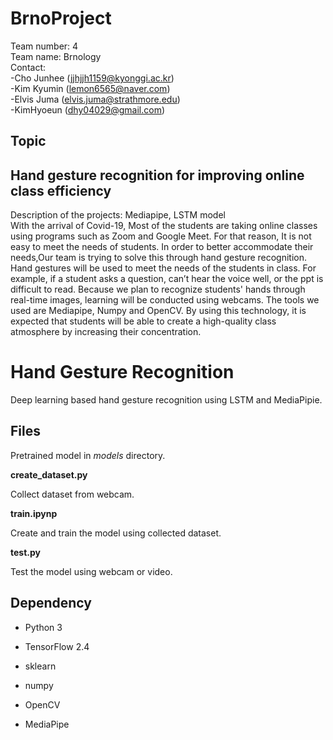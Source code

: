 
# BrnoProject

Team number: 4  
Team name: Brnology  
Contact:  
   -Cho Junhee  (jjhjjh1159@kyonggi.ac.kr)  
   -Kim Kyumin (lemon6565@naver.com)  
   -Elvis Juma (elvis.juma@strathmore.edu)  
   -KimHyoeun (dhy04029@gmail.com)  
   
## Topic
Hand gesture recognition for improving online class efficiency
---------
Description of the projects:      <t> Mediapipe, LSTM model  
With the arrival of Covid-19, Most of the students are taking online classes using programs such as Zoom and Google Meet. For that reason,  It is not easy to meet the needs of students. In order to better accommodate their needs,Our team is trying to solve this through hand gesture recognition. Hand gestures will be used to meet the needs of the students in class. For example, if a student asks a question, can’t hear the voice well, or the ppt is difficult to read. Because we plan to recognize students' hands through real-time images, learning will be conducted using webcams. The tools we used are Mediapipe, Numpy and OpenCV. By using this technology, it is expected that students will be able to create a high-quality class atmosphere by increasing their concentration.

# Hand Gesture Recognition


Deep learning based hand gesture recognition using LSTM and MediaPipie.


## Files


Pretrained model in *models* directory.


**create_dataset.py**


Collect dataset from webcam.


**train.ipynp**


Create and train the model using collected dataset.


**test.py**


Test the model using webcam or video.



## Dependency


- Python 3

- TensorFlow 2.4

- sklearn

- numpy

- OpenCV

- MediaPipe

